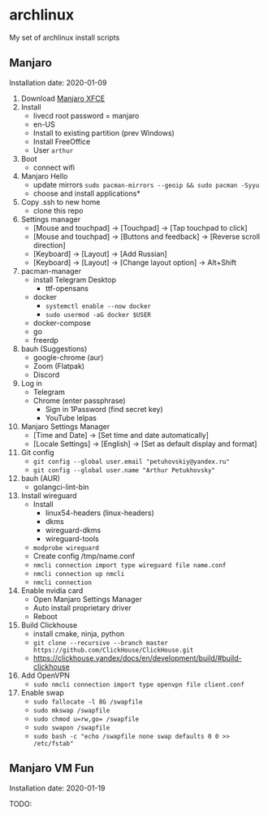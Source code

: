 # archlinux
My set of archlinux install scripts

## Manjaro

Installation date: 2020-01-09

1. Download [Manjaro XFCE](https://manjaro.org/download/#xfce)
2. Install
    - livecd root password = manjaro
    - en-US
    - Install to existing partition (prev Windows)
    - Install FreeOffice
    - User `arthur`
3. Boot
    - connect wifi
4. Manjaro Hello
    - update mirrors `sudo pacman-mirrors --geoip && sudo pacman -Syyu`
    - choose and install applications*
5. Copy .ssh to new home
    - clone this repo
6. Settings manager
    - [Mouse and touchpad] -> [Touchpad] -> [Tap touchpad to click]
    - [Mouse and touchpad] -> [Buttons and feedback] -> [Reverse scroll direction]
    - [Keyboard] -> [Layout] -> [Add Russian]
    - [Keyboard] -> [Layout] -> [Change layout option] -> Alt+Shift
7. pacman-manager
    - install Telegram Desktop
        - ttf-opensans
    - docker
        - `systemctl enable --now docker`
        - `sudo usermod -aG docker $USER`
    - docker-compose
    - go
    - freerdp
8. bauh (Suggestions)
    - google-chrome (aur)
    - Zoom (Flatpak)
    - Discord
9. Log in
    - Telegram
    - Chrome (enter passphrase)
        - Sign in 1Password (find secret key)
        - YouTube lelpas
10. Manjaro Settings Manager
    - [Time and Date] -> [Set time and date automatically]
    - [Locale Settings] -> [English] -> [Set as default display and format]
11. Git config
    - `git config --global user.email "petuhovskiy@yandex.ru"`
    - `git config --global user.name "Arthur Petukhovsky"`
12. bauh (AUR)
    - golangci-lint-bin
13. Install wireguard
    - Install
        - linux54-headers (linux-headers)
        - dkms
        - wireguard-dkms
        - wireguard-tools
    - `modprobe wireguard`
    - Create config /tmp/name.conf
    - `nmcli connection import type wireguard file name.conf`
    - `nmcli connection up nmcli`
    - `nmcli connection`
14. Enable nvidia card
    - Open Manjaro Settings Manager
    - Auto install proprietary driver
    - Reboot
15. Build Clickhouse
    - install cmake, ninja, python
    - `git clone --recursive --branch master https://github.com/ClickHouse/ClickHouse.git`
    - https://clickhouse.yandex/docs/en/development/build/#build-clickhouse
16. Add OpenVPN
    - `sudo nmcli connection import type openvpn file client.conf`
17. Enable swap
    - `sudo fallocate -l 8G /swapfile`
    - `sudo mkswap /swapfile`
    - `sudo chmod u=rw,go= /swapfile`
    - `sudo swapon /swapfile`
    - `sudo bash -c "echo /swapfile none swap defaults 0 0 >> /etc/fstab"`


## Manjaro VM Fun

Installation date: 2020-01-19

TODO: